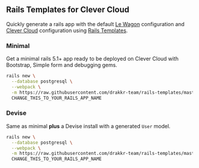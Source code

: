 ## Rails Templates for Clever Cloud

Quickly generate a rails app with the default [Le Wagon](http://www.lewagon.org) configuration
and [Clever Cloud](http://clever-cloud.com/) configuration using
[Rails Templates](http://guides.rubyonrails.org/rails_application_templates.html).

### Minimal

Get a minimal rails 5.1+ app ready to be deployed on Clever Cloud with Bootstrap, Simple form and debugging gems.

```bash
rails new \
  --database postgresql \
  --webpack \
  -m https://raw.githubusercontent.com/drakkr-team/rails-templates/master/clever_cloud/minimal.rb \
  CHANGE_THIS_TO_YOUR_RAILS_APP_NAME
```

### Devise

Same as minimal **plus** a Devise install with a generated `User` model.

```bash
rails new \
  --database postgresql \
  --webpack \
  -m https://raw.githubusercontent.com/drakkr-team/rails-templates/master/clever_cloud/devise.rb \
  CHANGE_THIS_TO_YOUR_RAILS_APP_NAME
```
